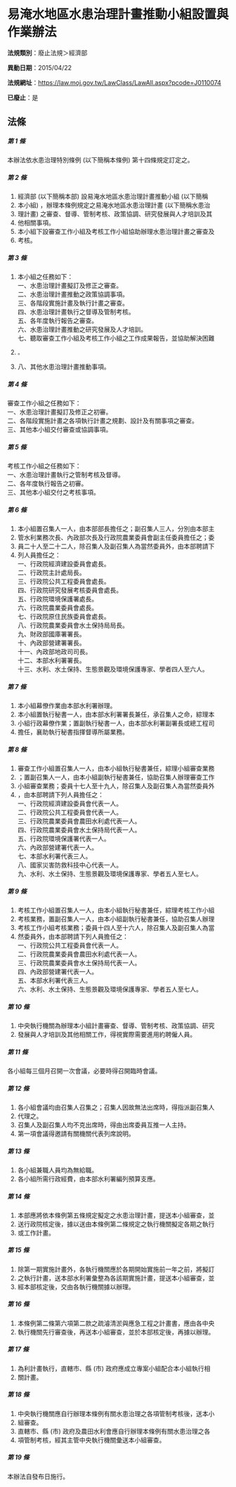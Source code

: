 # 易淹水地區水患治理計畫推動小組設置與作業辦法

**法規類別**：廢止法規＞經濟部

**異動日期**：2015/04/22  

**法規網址**：https://law.moj.gov.tw/LawClass/LawAll.aspx?pcode=J0110074

**已廢止**：是



## 法條
##### 第 1 條
本辦法依水患治理特別條例 (以下簡稱本條例) 第十四條規定訂定之。

##### 第 2 條
1. 經濟部 (以下簡稱本部) 設易淹水地區水患治理計畫推動小組 (以下簡稱
1. 本小組) ，辦理本條例規定之易淹水地區水患治理計畫 (以下簡稱水患治
1. 理計畫) 之審查、督導、管制考核、政策協調、研究發展與人才培訓及其
1. 他相關事項。
1. 本小組下設審查工作小組及考核工作小組協助辦理水患治理計畫之審查及
1. 考核。

##### 第 3 條
1. 本小組之任務如下：  
一、水患治理計畫擬訂及修正之審查。  
二、水患治理計畫推動之政策協調事項。  
三、各階段實施計畫及執行計畫之審查。  
四、水患治理計畫執行之督導及管制考核。  
五、各年度執行報告之審查。  
六、水患治理計畫推動之研究發展及人才培訓。  
七、聽取審查工作小組及考核工作小組之工作成果報告，並協助解決困難
1.     。
1. 八、其他水患治理計畫推動事項。

##### 第 4 條
審查工作小組之任務如下：  
一、水患治理計畫擬訂及修正之初審。  
二、各階段實施計畫之各項執行計畫之規劃、設計及有關事項之審查。  
三、其他本小組交付審查或協調事項。

##### 第 5 條
考核工作小組之任務如下：  
一、水患治理計畫執行之管制考核及督導。  
二、各年度執行報告之初審。  
三、其他本小組交付之考核事項。

##### 第 6 條
1. 本小組置召集人一人，由本部部長擔任之；副召集人三人，分別由本部主
1. 管水利業務次長、內政部次長及行政院農業委員會副主任委員擔任之；委
1. 員二十人至二十二人，除召集人及副召集人為當然委員外，由本部聘請下
1. 列人員擔任之：  
一、行政院經濟建設委員會處長。  
二、行政院主計處局長。  
三、行政院公共工程委員會處長。  
四、行政院研究發展考核委員會處長。  
五、行政院環境保護署處長。  
六、行政院農業委員會處長。  
七、行政院原住民族委員會處長。  
八、行政院農業委員會水土保持局局長。  
九、財政部國庫署署長。  
十、內政部營建署署長。  
十一、內政部地政司司長。  
十二、本部水利署署長。  
十三、水利、水土保持、生態景觀及環境保護專家、學者四人至六人。

##### 第 7 條
1. 本小組幕僚作業由本部水利署辦理。
1. 本小組置執行秘書一人，由本部水利署署長兼任，承召集人之命，綜理本
1. 小組行政幕僚作業；置副執行秘書一人，由本部水利署副署長或總工程司
1. 擔任，襄助執行秘書指揮督導所屬業務。

##### 第 8 條
1. 審查工作小組置召集人一人，由本小組執行秘書兼任，綜理小組審查業務
1. ；置副召集人一人，由本小組副執行秘書兼任，協助召集人辦理審查工作
1. 小組審查業務；委員十七人至十九人，除召集人及副召集人為當然委員外
1. ，由本部聘請下列人員擔任之：  
一、行政院經濟建設委員會代表一人。  
二、行政院公共工程委員會代表一人。  
三、行政院農業委員會農田水利處代表一人。  
四、行政院農業委員會水土保持局代表一人。  
五、行政院環境保護署代表一人。  
六、內政部營建署代表一人。  
七、本部水利署代表三人。  
八、國家災害防救科技中心代表一人。  
九、水利、水土保持、生態景觀及環境保護專家、學者五人至七人。

##### 第 9 條
1. 考核工作小組置召集人一人，由本小組執行秘書兼任，綜理考核工作小組
1. 考核業務，置副召集人一人，由本小組副執行秘書兼任，協助召集人辦理
1. 考核工作小組考核業務；委員十四人至十六人，除召集人及副召集人為當
1. 然委員外，由本部聘請下列人員擔任之：  
一、行政院公共工程委員會代表一人。  
二、行政院農業委員會農田水利處代表一人。  
三、行政院農業委員會水土保持局代表一人。  
四、內政部營建署代表一人。  
五、本部水利署代表三人。  
六、水利、水土保持、生態景觀及環境保護專家、學者五人至七人。

##### 第 10 條
1. 中央執行機關為辦理本小組計畫審查、督導、管制考核、政策協調、研究
1. 發展與人才培訓及其他相關工作，得視實際需要進用約聘僱人員。

##### 第 11 條
各小組每三個月召開一次會議，必要時得召開臨時會議。

##### 第 12 條
1. 各小組會議均由召集人召集之；召集人因故無法出席時，得指派副召集人
1. 代理之。
1. 召集人及副召集人均不克出席時，得由出席委員互推一人主持。
1. 第一項會議得邀請有關機關代表列席說明。

##### 第 13 條
1. 各小組兼職人員均為無給職。
1. 各小組所需行政經費，由本部水利署編列預算支應。

##### 第 14 條
1. 本部應將依本條例第五條規定擬定之水患治理計畫，提送本小組審查，並
1. 送行政院核定後，據以送由本條例第二條規定之執行機關擬定各期之執行
1. 或工作計畫。

##### 第 15 條
1. 除第一期實施計畫外，各執行機關應於各期開始實施前一年之前，將擬訂
1. 之執行計畫，送本部水利署彙整為各該期實施計畫，提送本小組審查，並
1. 經本部核定後，交由各執行機關據以辦理。

##### 第 16 條
1. 本條例第二條第六項第二款之疏濬清淤與應急工程之計畫書，應由各中央
1. 執行機關先行審查後，再送本小組審查，並於本部核定後，再據以辦理。

##### 第 17 條
1. 為利計畫執行，直轄市、縣 (市) 政府應成立專案小組配合本小組執行相
1. 關計畫。

##### 第 18 條
1. 中央執行機關應自行辦理本條例有關水患治理之各項管制考核後，送本小
1. 組審查。
1. 直轄市、縣 (市) 政府及農田水利會應自行辦理本條例有關水患治理之各
1. 項管制考核，經其主管中央執行機關彙送本小組審查。

##### 第 19 條
本辦法自發布日施行。


